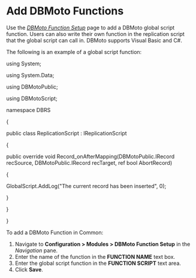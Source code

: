 # Add DBMoto Functions

Use the *[DBMoto Function
Setup](../Page_Desc/DBMoto_Function_Setup.htm)* page to add a DBMoto
global script function. Users can also write their own function in the
replication script that the global script can call in. DBMoto supports
Visual Basic and C\#.

The following is an example of a global script function:

using System;

using System.Data;

using DBMotoPublic;

using DBMotoScript;

namespace DBRS

{

public class ReplicationScript : IReplicationScript

{

public override void Record\_onAfterMapping(DBMotoPublic.IRecord
recSource, DBMotoPublic.IRecord recTarget, ref bool AbortRecord)

{

GlobalScript.AddLog("The current record has been inserted", 0);

}

}

}

To add a DBMoto Function in Common:

1.  Navigate to **Configuration \> Modules \> DBMoto Function Setup** in
    the *Navigation* pane.
2.  Enter the name of the function in the **FUNCTION NAME** text box.
3.  Enter the global script function in the **FUNCTION SCRIPT** text
    area.
4.  Click **Save**.
